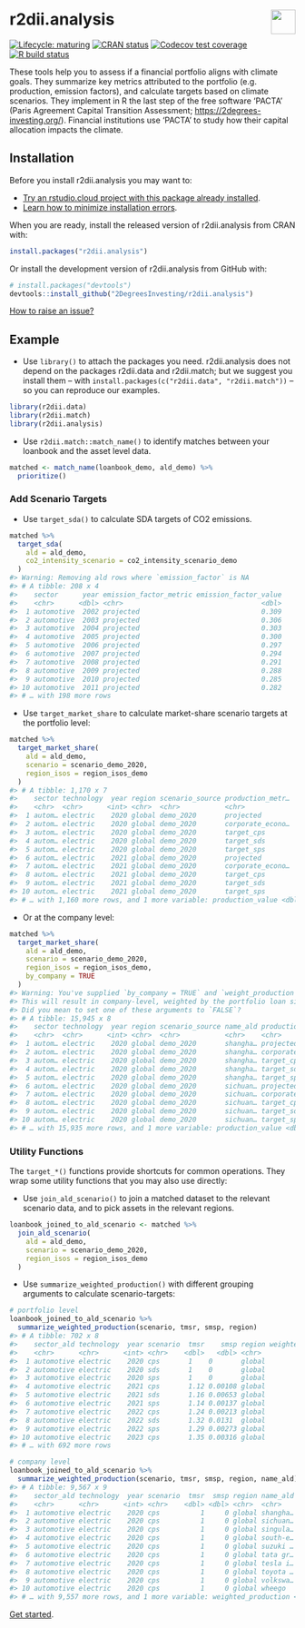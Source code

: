 
<!-- README.md is generated from README.Rmd. Please edit that file -->

# r2dii.analysis <a href='https://github.com/2DegreesInvesting/r2dii.analysis'><img src='https://imgur.com/A5ASZPE.png' align='right' height='43' /></a>

<!-- badges: start -->

[![Lifecycle:
maturing](https://img.shields.io/badge/lifecycle-maturing-blue.svg)](https://www.tidyverse.org/lifecycle/#maturing)
[![CRAN
status](https://www.r-pkg.org/badges/version/r2dii.analysis)](https://CRAN.R-project.org/package=r2dii.analysis)
[![Codecov test
coverage](https://codecov.io/gh/2degreesinvesting/r2dii.analysis/branch/master/graph/badge.svg)](https://codecov.io/gh/2degreesinvesting/r2dii.analysis?branch=master)
[![R build
status](https://github.com/2DegreesInvesting/r2dii.analysis/workflows/R-CMD-check/badge.svg)](https://github.com/2DegreesInvesting/r2dii.analysis/actions)
<!-- badges: end -->

These tools help you to assess if a financial portfolio aligns with
climate goals. They summarize key metrics attributed to the portfolio
(e.g. production, emission factors), and calculate targets based on
climate scenarios. They implement in R the last step of the free
software ‘PACTA’ (Paris Agreement Capital Transition Assessment;
<https://2degrees-investing.org/>). Financial institutions use ‘PACTA’
to study how their capital allocation impacts the climate.

## Installation

Before you install r2dii.analysis you may want to:

  - [Try an rstudio.cloud project with this package already
    installed](https://rstudio.cloud/project/1424833).
  - [Learn how to minimize installation
    errors](https://gist.github.com/maurolepore/a0187be9d40aee95a43f20a85f4caed6#installation).

When you are ready, install the released version of r2dii.analysis from
CRAN with:

``` r
install.packages("r2dii.analysis")
```

Or install the development version of r2dii.analysis from GitHub with:

``` r
# install.packages("devtools")
devtools::install_github("2DegreesInvesting/r2dii.analysis")
```

[How to raise an
issue?](https://2degreesinvesting.github.io/posts/2020-06-26-instructions-to-raise-an-issue/)

## Example

  - Use `library()` to attach the packages you need. r2dii.analysis does
    not depend on the packages r2dii.data and r2dii.match; but we
    suggest you install them – with `install.packages(c("r2dii.data",
    "r2dii.match"))` – so you can reproduce our examples.

<!-- end list -->

``` r
library(r2dii.data)
library(r2dii.match)
library(r2dii.analysis)
```

  - Use `r2dii.match::match_name()` to identify matches between your
    loanbook and the asset level data.

<!-- end list -->

``` r
matched <- match_name(loanbook_demo, ald_demo) %>%
  prioritize()
```

### Add Scenario Targets

  - Use `target_sda()` to calculate SDA targets of CO2 emissions.

<!-- end list -->

``` r
matched %>%
  target_sda(
    ald = ald_demo,
    co2_intensity_scenario = co2_intensity_scenario_demo
  )
#> Warning: Removing ald rows where `emission_factor` is NA
#> # A tibble: 208 x 4
#>    sector      year emission_factor_metric emission_factor_value
#>    <chr>      <dbl> <chr>                                  <dbl>
#>  1 automotive  2002 projected                              0.309
#>  2 automotive  2003 projected                              0.306
#>  3 automotive  2004 projected                              0.303
#>  4 automotive  2005 projected                              0.300
#>  5 automotive  2006 projected                              0.297
#>  6 automotive  2007 projected                              0.294
#>  7 automotive  2008 projected                              0.291
#>  8 automotive  2009 projected                              0.288
#>  9 automotive  2010 projected                              0.285
#> 10 automotive  2011 projected                              0.282
#> # … with 198 more rows
```

  - Use `target_market_share` to calculate market-share scenario targets
    at the portfolio level:

<!-- end list -->

``` r
matched %>%
  target_market_share(
    ald = ald_demo,
    scenario = scenario_demo_2020,
    region_isos = region_isos_demo
  )
#> # A tibble: 1,170 x 7
#>    sector technology  year region scenario_source production_metr…
#>    <chr>  <chr>      <int> <chr>  <chr>           <chr>           
#>  1 autom… electric    2020 global demo_2020       projected       
#>  2 autom… electric    2020 global demo_2020       corporate_econo…
#>  3 autom… electric    2020 global demo_2020       target_cps      
#>  4 autom… electric    2020 global demo_2020       target_sds      
#>  5 autom… electric    2020 global demo_2020       target_sps      
#>  6 autom… electric    2021 global demo_2020       projected       
#>  7 autom… electric    2021 global demo_2020       corporate_econo…
#>  8 autom… electric    2021 global demo_2020       target_cps      
#>  9 autom… electric    2021 global demo_2020       target_sds      
#> 10 autom… electric    2021 global demo_2020       target_sps      
#> # … with 1,160 more rows, and 1 more variable: production_value <dbl>
```

  - Or at the company level:

<!-- end list -->

``` r
matched %>%
  target_market_share(
    ald = ald_demo,
    scenario = scenario_demo_2020,
    region_isos = region_isos_demo,
    by_company = TRUE
  )
#> Warning: You've supplied `by_company = TRUE` and `weight_production = TRUE`.
#> This will result in company-level, weighted by the portfolio loan size, which is rarely useful.
#> Did you mean to set one of these arguments to `FALSE`?
#> # A tibble: 15,945 x 8
#>    sector technology  year region scenario_source name_ald production_metr…
#>    <chr>  <chr>      <int> <chr>  <chr>           <chr>    <chr>           
#>  1 autom… electric    2020 global demo_2020       shangha… projected       
#>  2 autom… electric    2020 global demo_2020       shangha… corporate_econo…
#>  3 autom… electric    2020 global demo_2020       shangha… target_cps      
#>  4 autom… electric    2020 global demo_2020       shangha… target_sds      
#>  5 autom… electric    2020 global demo_2020       shangha… target_sps      
#>  6 autom… electric    2020 global demo_2020       sichuan… projected       
#>  7 autom… electric    2020 global demo_2020       sichuan… corporate_econo…
#>  8 autom… electric    2020 global demo_2020       sichuan… target_cps      
#>  9 autom… electric    2020 global demo_2020       sichuan… target_sds      
#> 10 autom… electric    2020 global demo_2020       sichuan… target_sps      
#> # … with 15,935 more rows, and 1 more variable: production_value <dbl>
```

### Utility Functions

The `target_*()` functions provide shortcuts for common operations. They
wrap some utility functions that you may also use directly:

  - Use `join_ald_scenario()` to join a matched dataset to the relevant
    scenario data, and to pick assets in the relevant regions.

<!-- end list -->

``` r
loanbook_joined_to_ald_scenario <- matched %>%
  join_ald_scenario(
    ald = ald_demo,
    scenario = scenario_demo_2020,
    region_isos = region_isos_demo
  )
```

  - Use `summarize_weighted_production()` with different grouping
    arguments to calculate scenario-targets:

<!-- end list -->

``` r
# portfolio level
loanbook_joined_to_ald_scenario %>%
  summarize_weighted_production(scenario, tmsr, smsp, region)
#> # A tibble: 702 x 8
#>    sector_ald technology  year scenario  tmsr    smsp region weighted_production
#>    <chr>      <chr>      <int> <chr>    <dbl>   <dbl> <chr>                <dbl>
#>  1 automotive electric    2020 cps       1    0       global             145942.
#>  2 automotive electric    2020 sds       1    0       global             145942.
#>  3 automotive electric    2020 sps       1    0       global             145942.
#>  4 automotive electric    2021 cps       1.12 0.00108 global             148212.
#>  5 automotive electric    2021 sds       1.16 0.00653 global             148212.
#>  6 automotive electric    2021 sps       1.14 0.00137 global             148212.
#>  7 automotive electric    2022 cps       1.24 0.00213 global             150481.
#>  8 automotive electric    2022 sds       1.32 0.0131  global             150481.
#>  9 automotive electric    2022 sps       1.29 0.00273 global             150481.
#> 10 automotive electric    2023 cps       1.35 0.00316 global             152751.
#> # … with 692 more rows

# company level
loanbook_joined_to_ald_scenario %>%
  summarize_weighted_production(scenario, tmsr, smsp, region, name_ald)
#> # A tibble: 9,567 x 9
#>    sector_ald technology  year scenario  tmsr  smsp region name_ald
#>    <chr>      <chr>      <int> <chr>    <dbl> <dbl> <chr>  <chr>   
#>  1 automotive electric    2020 cps          1     0 global shangha…
#>  2 automotive electric    2020 cps          1     0 global sichuan…
#>  3 automotive electric    2020 cps          1     0 global singula…
#>  4 automotive electric    2020 cps          1     0 global south-e…
#>  5 automotive electric    2020 cps          1     0 global suzuki …
#>  6 automotive electric    2020 cps          1     0 global tata gr…
#>  7 automotive electric    2020 cps          1     0 global tesla i…
#>  8 automotive electric    2020 cps          1     0 global toyota …
#>  9 automotive electric    2020 cps          1     0 global volkswa…
#> 10 automotive electric    2020 cps          1     0 global wheego  
#> # … with 9,557 more rows, and 1 more variable: weighted_production <dbl>
```

[Get
started](https://2degreesinvesting.github.io/r2dii.analysis/articles/r2dii-analysis.html).
